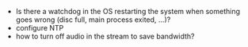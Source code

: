 * Is there a watchdog in the OS restarting the system when something goes wrong (disc full, main process exited, ...)?
* configure NTP
* how to turn off audio in the stream to save bandwidth?
